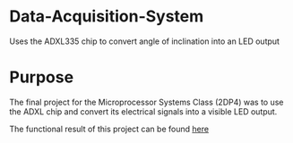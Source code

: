 # Data-Acquisition-System
Uses the ADXL335 chip to convert angle of inclination into an LED output 

# Purpose
The final project for the Microprocessor Systems Class (2DP4) was to use the ADXL chip and convert its electrical signals into a visible LED output. 

The functional result of this project can be found [here](aaronalm.com/dataacsys)
